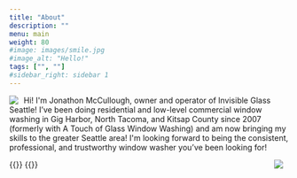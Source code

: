 ```yaml
---
title: "About"
description: ""
menu: main
weight: 80
#image: images/smile.jpg
#image_alt: "Hello!"
tags: ["", ""]
#sidebar_right: sidebar 1
---
```

<img src="/static/images/smile.png"
     style="float: left; margin-right: 10px;" />
Hi! I'm Jonathon McCullough, owner and operator of Invisible Glass Seattle! I’ve been doing residential and low-level commercial window washing in Gig Harbor, North Tacoma, and Kitsap County since 2007 (formerly with A Touch of Glass Window Washing) and am now bringing my skills to the greater Seattle area!
I'm looking forward to being the consistent, professional, and trustworthy window washer you’ve been looking for!

{{<unsafe>}}
<img src="/static/images/banner.png"
     style="float: right; margin-right: 10px;" />
{{</unsafe>}}



